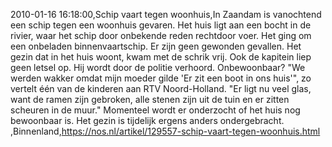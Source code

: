 2010-01-16 16:18:00,Schip vaart tegen woonhuis,In Zaandam is vanochtend een schip tegen een woonhuis gevaren. Het huis ligt aan een bocht in de rivier, waar het schip door onbekende reden rechtdoor voer. Het ging om een onbeladen binnenvaartschip. Er zijn geen gewonden gevallen. Het gezin dat in het huis woont, kwam met de schrik vrij. Ook de kapitein liep geen letsel op. Hij wordt door de politie verhoord. Onbewoonbaar? "We werden wakker omdat mijn moeder gilde 'Er zit een boot in ons huis'", zo vertelt één van de kinderen aan RTV Noord-Holland. "Er ligt nu veel glas, want de ramen zijn gebroken, alle stenen zijn uit de tuin en er zitten scheuren in de muur." Momenteel wordt er onderzocht of het huis nog bewoonbaar is. Het gezin is tijdelijk ergens anders ondergebracht. ,Binnenland,https://nos.nl/artikel/129557-schip-vaart-tegen-woonhuis.html